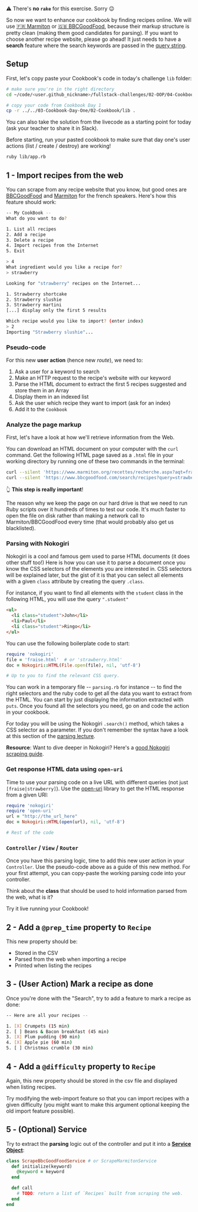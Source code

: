 ⚠️ There's **no `rake`** for this exercise. Sorry 😉

So now we want to enhance our cookbook by finding recipes online. We will use
[🇫🇷 Marmiton](http://www.marmiton.org) or [🇬🇧 BBCGoodFood](https://www.bbcgoodfood.com/search/recipes), because their markup structure is pretty clean (making them good candidates for parsing). If you want to choose another recipe website, please go ahead! It just needs to have a **search** feature where the search keywords are passed in the [query string](https://en.wikipedia.org/wiki/Query_string).

## Setup

First, let's copy paste your Cookbook's code in today's challenge `lib` folder:

```bash
# make sure you're in the right directory
cd ~/code/<user.github_nickname>/fullstack-challenges/02-OOP/04-Cookbook-Day-Two/01-Cookbook-Advanced

# copy your code from Cookbook Day 1
cp -r ../../03-Cookbook-Day-One/02-Cookbook/lib .
```

You can also take the solution from the livecode as a starting point for today (ask your teacher to share it in Slack).

Before starting, run your pasted cookbook to make sure that day one's user actions (list / create / destroy) are working!

```bash
ruby lib/app.rb
```

## 1 - Import recipes from the web

You can scrape from any recipe website that you know, but good ones are [BBCGoodFood](https://www.bbcgoodfood.com/search/recipes) and [Marmiton](http://www.marmiton.org/) for the french speakers. Here's how this feature should work:

```bash
-- My CookBook --
What do you want to do?

1. List all recipes
2. Add a recipe
3. Delete a recipe
4. Import recipes from the Internet
5. Exit

> 4
What ingredient would you like a recipe for?
> strawberry

Looking for "strawberry" recipes on the Internet...

1. Strawberry shortcake
2. Strawberry slushie
3. Strawberry martini
[...] display only the first 5 results

Which recipe would you like to import? (enter index)
> 2
Importing "Strawberry slushie"...
```

### Pseudo-code

For this new **user action** (hence new _route_), we need to:

1. Ask a user for a keyword to search
2. Make an HTTP request to the recipe's website with our keyword
3. Parse the HTML document to extract the first 5 recipes suggested and store them in an Array
4. Display them in an indexed list
5. Ask the user which recipe they want to import (ask for an index)
6. Add it to the `Cookbook`

### Analyze the page markup

First, let's have a look at how we'll retrieve information from the Web.

You can download an HTML document on your computer with the `curl` command. Get the following HTML page saved as a `.html` file in your working directory by running one of these two commands in the terminal:

```bash
curl --silent 'https://www.marmiton.org/recettes/recherche.aspx?aqt=fraise' > fraise.html
curl --silent 'https://www.bbcgoodfood.com/search/recipes?query=strawberry' > strawberry.html
```

👆 **This step is really important**!

The reason why we keep the page on our hard drive is that we need to run Ruby scripts over it hundreds of times to test our code. It's much faster to open the file on disk rather than making a network call to Marmiton/BBCGoodFood every time (that would probably also get us blacklisted).

### Parsing with Nokogiri

Nokogiri is a cool and famous gem used to parse HTML documents (it does other stuff too!) Here is how you can use it to parse a document once you know the CSS selectors of the elements you are interested in. CSS selectors will be explained later, but the gist of it is that you can select all elements with a given `class` attribute by creating the query `.class`.

For instance, if you want to find all elements with the `student` class in the following HTML, you will use the query `".student"`

```html
<ul>
  <li class="student">John</li>
  <li>Paul</li>
  <li class="student">Ringo</li>
</ul>
```

You can use the following boilerplate code to start:

```ruby
require 'nokogiri'
file = 'fraise.html'  # or 'strawberry.html'
doc = Nokogiri::HTML(File.open(file), nil, 'utf-8')

# Up to you to find the relevant CSS query.
```

You can work in a temporary file -- `parsing.rb` for instance -- to find the right selectors and the ruby code to get all the data you want to extract from the HTML. You can start by just displaying the information extracted with `puts`. Once you found all the selectors you need, go on and code the action in your cookbook.

For today you will be using the Nokogiri `.search()` method, which takes a CSS selector as a parameter. If you don't remember the syntax have a look at this section of the [parsing lecture](https://kitt.lewagon.com/karr/karr.kitt/lectures/ruby/06-parsing-storing-data/index.html?title=Parsing+%26+Storing+Data&program_id=1#/3/6). 

**Resource**: Want to dive deeper in Nokogiri? Here's a [good Nokogiri scraping guide](https://www.sitepoint.com/nokogiri-fundamentals-extract-html-web/).

### Get response HTML data using `open-uri`

Time to use your parsing code on a live URL with different queries (not just `[fraise|strawberry]`). Use the [open-uri](http://www.ruby-doc.org/stdlib/libdoc/open-uri/rdoc/OpenURI.html) library to get the HTML response from a given URI:

```ruby
require 'nokogiri'
require 'open-uri'
url = "http://the_url_here"
doc = Nokogiri::HTML(open(url), nil, 'utf-8')

# Rest of the code
```

### `Controller` / `View` / `Router`

Once you have this parsing logic, time to add this new user action in your `Controller`. Use the pseudo-code above as a guide of this new method. For your first attempt, you can copy-paste the working parsing code into your controller.

Think about the **class** that should be used to hold information parsed from the web, what is it?

Try it live running your Cookbook!

## 2 - Add a `@prep_time` property to `Recipe`

This new property should be:

- Stored in the CSV
- Parsed from the web when importing a recipe
- Printed when listing the recipes

## 3 - (User Action) Mark a recipe as done

Once you're done with the "Search", try to add a feature to mark a recipe as done:

```bash
-- Here are all your recipes --

1. [X] Crumpets (15 min)
2. [ ] Beans & Bacon breakfast (45 min)
3. [X] Plum pudding (90 min)
4. [X] Apple pie (60 min)
5. [ ] Christmas crumble (30 min)
```

## 4 - Add a `@difficulty` property to `Recipe`

Again, this new property should be stored in the csv file and displayed when listing recipes.

Try modifying the web-import feature so that you can import recipes with a given difficulty (you might want to make this argument optional keeping the old import feature possible).

## 5 - (Optional) Service

Try to extract the **parsing** logic out of the controller and put it into a [**Service Object**](http://brewhouse.io/blog/2014/04/30/gourmet-service-objects.html):

```ruby
class ScrapeBbcGoodFoodService # or ScrapeMarmitonService
  def initialize(keyword)
    @keyword = keyword
  end

  def call
    # TODO: return a list of `Recipes` built from scraping the web.
  end
end
```
